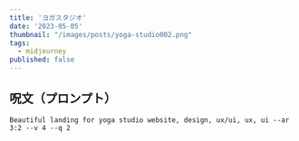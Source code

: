```yaml
---
title: 'ヨガスタジオ'
date: '2023-05-05'
thumbnail: "/images/posts/yoga-studio002.png"
tags:
  - midjourney
published: false
---
```


## 呪文（プロンプト）
```
Beautiful landing for yoga studio website, design, ux/ui, ux, ui --ar 3:2 --v 4 --q 2
```